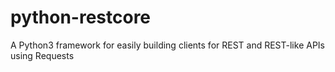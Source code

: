 # python-restcore
A Python3 framework for easily building clients for REST and REST-like APIs using Requests
